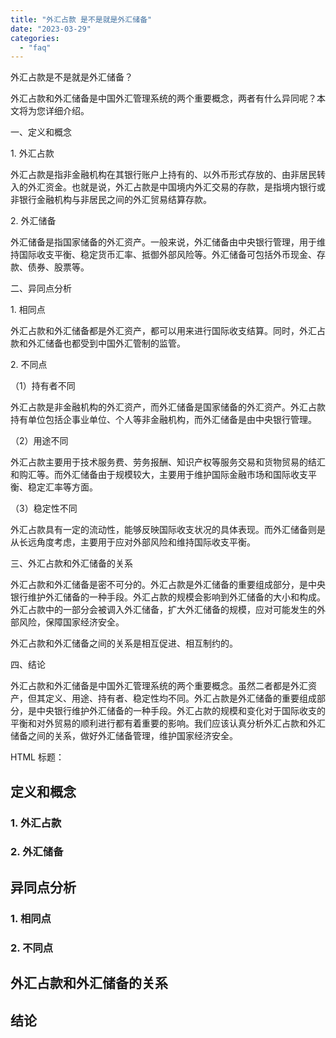 ```yaml
---
title: "外汇占款 是不是就是外汇储备"
date: "2023-03-29"
categories: 
  - "faq"
---
```


外汇占款是不是就是外汇储备？

外汇占款和外汇储备是中国外汇管理系统的两个重要概念，两者有什么异同呢？本文将为您详细介绍。

一、定义和概念

1\. 外汇占款

外汇占款是指非金融机构在其银行账户上持有的、以外币形式存放的、由非居民转入的外汇资金。也就是说，外汇占款是中国境内外汇交易的存款，是指境内银行或非银行金融机构与非居民之间的外汇贸易结算存款。

2\. 外汇储备

外汇储备是指国家储备的外汇资产。一般来说，外汇储备由中央银行管理，用于维持国际收支平衡、稳定货币汇率、抵御外部风险等。外汇储备可包括外币现金、存款、债券、股票等。

二、异同点分析

1\. 相同点

外汇占款和外汇储备都是外汇资产，都可以用来进行国际收支结算。同时，外汇占款和外汇储备也都受到中国外汇管制的监管。

2\. 不同点

（1）持有者不同

外汇占款是非金融机构的外汇资产，而外汇储备是国家储备的外汇资产。外汇占款持有单位包括企事业单位、个人等非金融机构，而外汇储备是由中央银行管理。

（2）用途不同

外汇占款主要用于技术服务费、劳务报酬、知识产权等服务交易和货物贸易的结汇和购汇等。而外汇储备由于规模较大，主要用于维护国际金融市场和国际收支平衡、稳定汇率等方面。

（3）稳定性不同

外汇占款具有一定的流动性，能够反映国际收支状况的具体表现。而外汇储备则是从长远角度考虑，主要用于应对外部风险和维持国际收支平衡。

三、外汇占款和外汇储备的关系

外汇占款和外汇储备是密不可分的。外汇占款是外汇储备的重要组成部分，是中央银行维护外汇储备的一种手段。外汇占款的规模会影响到外汇储备的大小和构成。外汇占款中的一部分会被调入外汇储备，扩大外汇储备的规模，应对可能发生的外部风险，保障国家经济安全。

外汇占款和外汇储备之间的关系是相互促进、相互制约的。

四、结论

外汇占款和外汇储备是中国外汇管理系统的两个重要概念。虽然二者都是外汇资产，但其定义、用途、持有者、稳定性均不同。外汇占款是外汇储备的重要组成部分，是中央银行维护外汇储备的一种手段。外汇占款的规模和变化对于国际收支的平衡和对外贸易的顺利进行都有着重要的影响。我们应该认真分析外汇占款和外汇储备之间的关系，做好外汇储备管理，维护国家经济安全。

HTML 标题：

## 定义和概念

### 1\. 外汇占款

### 2\. 外汇储备

## 异同点分析

### 1\. 相同点

### 2\. 不同点

## 外汇占款和外汇储备的关系

## 结论
